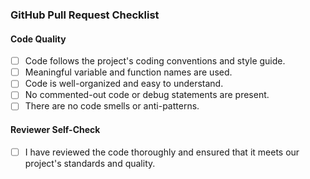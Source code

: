 ### GitHub Pull Request Checklist

#### **Code Quality**
- [ ] Code follows the project's coding conventions and style guide.
- [ ] Meaningful variable and function names are used.
- [ ] Code is well-organized and easy to understand.
- [ ] No commented-out code or debug statements are present.
- [ ] There are no code smells or anti-patterns.

<!-- Continue with the rest of the checklist items -->

#### **Reviewer Self-Check**
- [ ] I have reviewed the code thoroughly and ensured that it meets our project's standards and quality.
